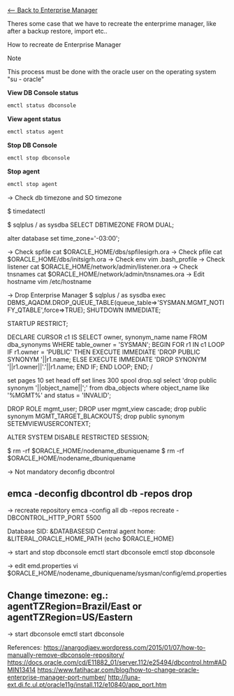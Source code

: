 [<-- Back to Enterprise Manager](https://github.com/mtemporim/Databases/blob/main/Oracle/EM/README.md)  


Theres some case that we have to recreate the enterprime manager, like after a backup restore, import etc..  

How to recreate de Enterprise Manager 

>[!NOTE]
>
>This process must be done with the oracle user on the operating system "su - oracle"


**View DB Console status**
```bash
emctl status dbconsole
```
**View agent status**
```bash
emctl status agent
```
**Stop DB Console**
```bash
emctl stop dbconsole
```
**Stop agent**
```bash
emctl stop agent
```

-> Check db timezone and SO timezone

$ timedatectl

$ sqlplus / as sysdba
SELECT DBTIMEZONE FROM DUAL;

alter database set time_zone='-03:00';


-> Check spfile
cat $ORACLE_HOME/dbs/spfilesigrh.ora
-> Check pfile
cat $ORACLE_HOME/dbs/initsigrh.ora
-> Check env
vim .bash_profile
-> Check listener
cat  $ORACLE_HOME/network/admin/listener.ora
-> Check tnsnames
cat  $ORACLE_HOME/network/admin/tnsnames.ora
-> Edit hostname
vim /etc/hostname


-> Drop Enterprise Manager
$ sqlplus / as sysdba
exec DBMS_AQADM.DROP_QUEUE_TABLE(queue_table=>'SYSMAN.MGMT_NOTIFY_QTABLE',force=>TRUE);
SHUTDOWN IMMEDIATE;

STARTUP RESTRICT;

DECLARE
CURSOR c1 IS
SELECT owner, synonym_name name
FROM dba_synonyms
WHERE table_owner = 'SYSMAN';
BEGIN
FOR r1 IN c1
LOOP
IF r1.owner = 'PUBLIC' THEN
EXECUTE IMMEDIATE 'DROP PUBLIC SYNONYM '||r1.name;
ELSE
EXECUTE IMMEDIATE 'DROP SYNONYM '||r1.owner||'.'||r1.name;
END IF;
END LOOP;
END;
/

set pages 10
set head off
set lines 300
spool drop.sql
select 'drop public synonym '||object_name||';'
from dba_objects
where object_name like '%MGMT%'
and status = 'INVALID';

DROP ROLE mgmt_user;
DROP user mgmt_view cascade;
drop public synonym MGMT_TARGET_BLACKOUTS;
drop public synonym SETEMVIEWUSERCONTEXT;

ALTER SYSTEM DISABLE RESTRICTED SESSION;

$ rm -rf $ORACLE_HOME/nodename_dbuniquename
$ rm -rf $ORACLE_HOME/nodename_dbuniquename

-> Not mandatory deconfig dbcontrol
## emca -deconfig dbcontrol db -repos drop


-> recreate repository
emca -config all db -repos recreate -DBCONTROL_HTTP_PORT 5500

Database SID: &DATABASESID
Central agent home: &LITERAL_ORACLE_HOME_PATH (echo $ORACLE_HOME)

-> start and stop dbconsole
emctl start dbconsole
emctl stop dbconsole


-> edit emd.properties
vi $ORACLE_HOME/nodename_dbuniquename/sysman/config/emd.properties
## Change timezone: eg.: agentTZRegion=Brazil/East or agentTZRegion=US/Eastern

-> start dbconsole
emctl start dbconsole



References:
https://anargodjaev.wordpress.com/2015/01/07/how-to-manually-remove-dbconsole-repository/
https://docs.oracle.com/cd/E11882_01/server.112/e25494/dbcontrol.htm#ADMIN13414
https://www.fatihacar.com/blog/how-to-change-oracle-enterprise-manager-port-number/
http://luna-ext.di.fc.ul.pt/oracle11g/install.112/e10840/app_port.htm